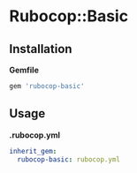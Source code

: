 # Rubocop::Basic

## Installation

**Gemfile**

```ruby
gem 'rubocop-basic'
```

## Usage

**.rubocop.yml**

```yaml
inherit_gem:
  rubocop-basic: rubocop.yml
```
